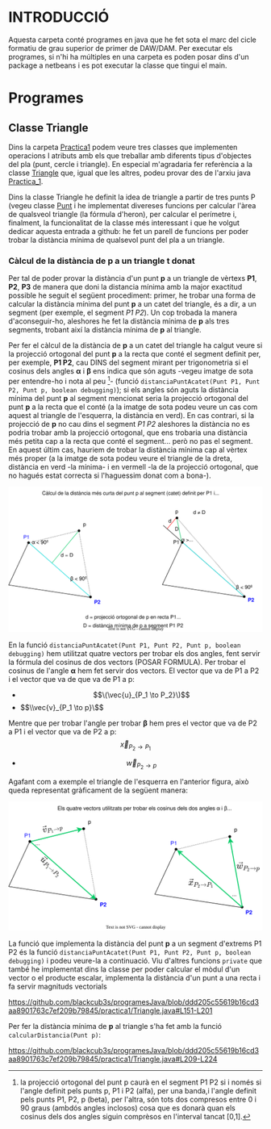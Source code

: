 # INTRODUCCIÓ

Aquesta carpeta conté programes en java que he fet sota el marc del cicle formatiu de grau superior de primer de DAW/DAM. Per executar els programes, si n'hi ha múltiples en una carpeta es poden posar dins d'un package a netbeans i es pot executar la classe que tingui el main.

# Programes

## Classe Triangle

Dins la carpeta [Practica1](./practica1/) podem veure tres classes que implementen operacions I atributs amb els que treballar amb diferents tipus d'objectes del pla (punt, cercle i triangle). En especial m'agradaria fer referència a la classe [Triangle](./practica1/Triangle.java) que, igual que les altres, podeu provar des de l'arxiu java [Practica_1](./practica1/Practica_1.java).

Dins la classe Triangle he definit la idea de triangle a partir de tres punts P (vegeu classe [Punt](./practica1/Punt.java) i he implementat divereses funcions per calcular l'àrea de qualsveol triangle (la fórmula d'heron), per calcular el perímetre i, finalment, la funcionalitat de la classe més interessant i que he volgut dedicar aquesta entrada a github: he fet un parell de funcions per poder trobar la distància mínima de qualsevol punt del pla a un triangle.

### Càlcul de la distància de p a un triangle t donat

Per tal de poder provar la distància d'un punt **p** a un triangle de vèrtexs **P1**, **P2**, **P3** de manera que doni la distancia mínima amb la major exactitud possible he seguit el següent procediment: primer, he trobar una forma de calcular la distància mínima del punt **p** a un catet del triangle, és a dir, a un segment (per exemple, el segment *P1 P2*). Un cop trobada la manera d'aconseguir-ho, aleshores he fet la distància mínima de **p** als tres segments, trobant així la distància mínima de **p** al triangle.

Per fer el càlcul de la distància de **p** a un catet del triangle ha calgut veure si la projecció ortogonal del punt **p** a la recta que conté el segment definit per, per exemple, **P1 P2**, cau DINS del segment mirant per trigonometria si el cosinus dels angles **α** i **β** ens indica que són aguts -vegeu imatge de sota per entendre-ho i nota al peu [^1]- (funció `distanciaPuntAcatet(Punt P1, Punt P2, Punt p, boolean debugging)`); si els angles són aguts la distància mínima del punt **p** al segment mencionat seria la projecció ortogonal del punt **p** a la recta que el conté (a la imatge de sota podeu veure un cas com aquest al triangle de l'esquerra, la distància en verd). En cas contrari, si la projecció de **p** no cau dins el segment *P1 P2* aleshores la distància no es podria trobar amb la projecció ortogonal, que ens trobaria una distància més petita cap a la recta que conté el segment... però no pas el segment. En aquest últim cas, hauriem de trobar la distància mínima cap al vèrtex més proper (a la imatge de sota podeu veure el triangle de la dreta, distància en verd -la mínima- i en vermell -la de la projecció ortogonal, que no hagués estat correcta si l'haguessim donat com a bona-).


<p align="center">
  <img src="./practica1/auxiliars/diagramaDistanciaMinimaTriangle.svg" alt="imatge triangle no carrega">
</p>

En la funció `distanciaPuntAcatet(Punt P1, Punt P2, Punt p, boolean debugging)` hem utilitzat quatre vectors per trobar els dos angles, fent servir la fórmula del cosinus de dos vectors (POSAR FORMULA). Per trobar el cosinus de l'angle **α** hem fet servir dos vectors. El vector que va de P1 a P2 i el vector que va de  que va de P1 a p: 

-  $$\(\vec{u}_{P_1 \to P_2}\)$$
-  $$\\vec{v}_{P_1 \to p}\$$

 Mentre que per trobar l'angle per trobar **β** hem pres el vector que va de P2 a P1 i el vector que va de P2 a p:$$\vec{x}_{P_2 \to P_1}$$
 
 
 - $$\vec{w}_{P_2 \to p}$$
 
 Agafant com a exemple el triangle de l'esquerra en l'anterior figura, això queda representat gràficament de la següent manera:

<p align="center">
    <img src="./practica1/auxiliars/diagramaDistanciaMinimaTriangleVECTORS.svg" alt = "imatge de vectors no carrega"> 
</p>

La funció que implementa la distància del punt **p** a un segment d'extrems P1 P2 és la funció `distanciaPuntAcatet(Punt P1, Punt P2, Punt p, boolean debugging)` i podeu veure-la a continuació. Viu d'altres funcions `private` que també he implementat dins la classe per poder calcular el mòdul d'un vector o el producte escalar, implementa la distància d'un punt a una recta i fa servir magnituds vectorials 

https://github.com/blackcub3s/programesJava/blob/ddd205c55619b16cd3aa8901763c7ef209b79845/practica1/Triangle.java#L151-L201

Per fer la distància mínima de **p** al triangle s'ha fet amb la funció `calcularDistancia(Punt p)`:

https://github.com/blackcub3s/programesJava/blob/ddd205c55619b16cd3aa8901763c7ef209b79845/practica1/Triangle.java#L209-L224

[^1]: la projecció ortogonal del punt p caurà en el segment P1 P2 si i només si l'angle definit pels punts p, P1 i P2 (alfa), per una banda,i l'angle definit pels punts P1, P2, p (beta), per l'altra, són
tots dos compresos entre 0 i 90 graus (ambdós angles inclosos) cosa que es donarà quan els cosinus dels dos angles
siguin comprèsos en l'interval tancat [0,1].